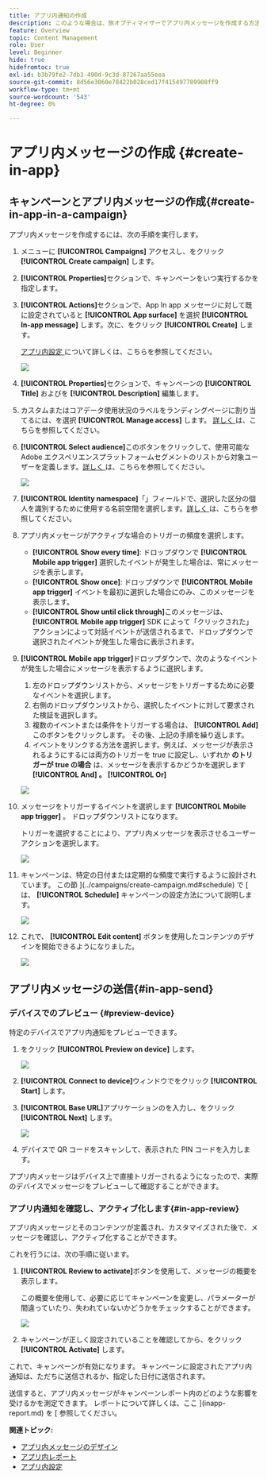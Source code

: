 ```yaml
---
title: アプリ内通知の作成
description: このような場合は、旅オプティマイザーでアプリ内メッセージを作成する方法について学習します。
feature: Overview
topic: Content Management
role: User
level: Beginner
hide: true
hidefromtoc: true
exl-id: b3b79fe2-7db3-490d-9c3d-87267aa55eea
source-git-commit: 8d56e3060e78422b028ced17f415497789908ff9
workflow-type: tm+mt
source-wordcount: '543'
ht-degree: 0%

---
```


# アプリ内メッセージの作成 {#create-in-app}

## キャンペーンとアプリ内メッセージの作成{#create-in-app-in-a-campaign}

アプリ内メッセージを作成するには、次の手順を実行します。

1. メニューに **[!UICONTROL Campaigns]** アクセスし、をクリック **[!UICONTROL Create campaign]** します。

1. **[!UICONTROL Properties]**&#x200B;セクションで、キャンペーンをいつ実行するかを指定します。

1. **[!UICONTROL Actions]**&#x200B;セクションで、App In app メッセージに対して既に設定されていると **[!UICONTROL App surface]** を選択 **[!UICONTROL In-app message]** します。次に、をクリック **[!UICONTROL Create]** します。

   [アプリ内設定 ](inapp-configuration.md) について詳しくは、こちらを参照してください。

   ![](assets/in_app_create_1.png)

1. **[!UICONTROL Properties]**&#x200B;セクションで、キャンペーンの **[!UICONTROL Title]** およびを **[!UICONTROL Description]** 編集します。

1. カスタムまたはコアデータ使用状況のラベルをランディングページに割り当てるには、を選択 **[!UICONTROL Manage access]** します。 [詳しく ](../administration/object-based-access.md) は、こちらを参照してください。

1. **[!UICONTROL Select audience]**&#x200B;このボタンをクリックして、使用可能な Adobe エクスペリエンスプラットフォームセグメントのリストから対象ユーザーを定義します。[詳しく ](../segment/about-segments.md) は、こちらを参照してください。

   ![](assets/in_app_create_2.png)

1. **[!UICONTROL Identity namespace]**「」フィールドで、選択した区分の個人を識別するために使用する名前空間を選択します。[詳しく ](../event/about-creating.md#select-the-namespace) は、こちらを参照してください。

1. アプリ内メッセージがアクティブな場合のトリガーの頻度を選択します。

   * **[!UICONTROL Show every time]**: ドロップダウンで **[!UICONTROL Mobile app trigger]** 選択したイベントが発生した場合は、常にメッセージを表示します。
   * **[!UICONTROL Show once]**: ドロップダウンで **[!UICONTROL Mobile app trigger]** イベントを最初に選択した場合にのみ、このメッセージを表示します。
   * **[!UICONTROL Show until click through]**&#x200B;このメッセージは、 **[!UICONTROL Mobile app trigger]** SDK によって「クリックされた」アクションによって対話イベントが送信されるまで、ドロップダウンで選択されたイベントが発生した場合に表示されます。

1. **[!UICONTROL Mobile app trigger]**&#x200B;ドロップダウンで、次のようなイベントが発生した場合にメッセージを表示するように選択します。

   1. 左のドロップダウンリストから、メッセージをトリガーするために必要なイベントを選択します。
   1. 右側のドロップダウンリストから、選択したイベントに対して要求された検証を選択します。
   1. 複数のイベントまたは条件をトリガーする場合は、 **[!UICONTROL Add]** このボタンをクリックします。 その後、上記の手順を繰り返します。
   1. イベントをリンクする方法を選択します。例えば、メッセージが表示されるようにするには両方のトリガーを true に設定し、いずれか **のトリガーが true の場合** は、メッセージを表示するかどうかを選択します **[!UICONTROL And]** **。** **[!UICONTROL Or]**

   ![](assets/in_app_create_3.png)

1. メッセージをトリガーするイベントを選択します **[!UICONTROL Mobile app trigger]** 。
ドロップダウンリストになります。

   トリガーを選択することにより、アプリ内メッセージを表示させるユーザーアクションを選択します。

   ![](assets/in_app_create_3.png)

1. キャンペーンは、特定の日付または定期的な頻度で実行するように設計されています。 この節 ](../campaigns/create-campaign.md#schedule) で [ は、 **[!UICONTROL Schedule]** キャンペーンの設定方法について説明します。

   ![](assets/in-app-schedule.png)

1. これで、 **[!UICONTROL Edit content]** ボタンを使用したコンテンツのデザインを開始できるようになりました。

   ![](assets/in_app_create_4.png)

## アプリ内メッセージの送信{#in-app-send}

### デバイスでのプレビュー {#preview-device}

特定のデバイスでアプリ内通知をプレビューできます。

1. をクリック **[!UICONTROL Preview on device]** します。

   ![](assets/in_app_create_6.png)

1. **[!UICONTROL Connect to device]**&#x200B;ウィンドウでをクリック **[!UICONTROL Start]** します。

1. **[!UICONTROL Base URL]**&#x200B;アプリケーションのを入力し、をクリック **[!UICONTROL Next]** します。

   ![](assets/in_app_create_7.png)

1. デバイスで QR コードをスキャンして、表示された PIN コードを入力します。

アプリ内メッセージはデバイス上で直接トリガーされるようになったので、実際のデバイスでメッセージをプレビューして確認することができます。

### アプリ内通知を確認し、アクティブ化します{#in-app-review}

アプリ内メッセージとそのコンテンツが定義され、カスタマイズされた後で、メッセージを確認し、アクティブ化することができます。

これを行うには、次の手順に従います。

1. **[!UICONTROL Review to activate]**&#x200B;ボタンを使用して、メッセージの概要を表示します。

   この概要を使用して、必要に応じてキャンペーンを変更し、パラメーターが間違っていたり、失われていないかどうかをチェックすることができます。

   ![](assets/in_app_create_5.png)

1. キャンペーンが正しく設定されていることを確認してから、をクリック **[!UICONTROL Activate]** します。

これで、キャンペーンが有効になります。 キャンペーンに設定されたアプリ内通知は、ただちに送信されるか、指定した日付に送信されます。

送信すると、アプリ内メッセージがキャンペーンレポート内のどのような影響を受けるかを測定できます。 レポートについて詳しくは、ここ ](inapp-report.md) を [ 参照してください。

**関連トピック:**

* [アプリ内メッセージのデザイン](design-in-app.md)
* [アプリ内レポート](inapp-report.md)
* [アプリ内設定](inapp-configuration.md)
